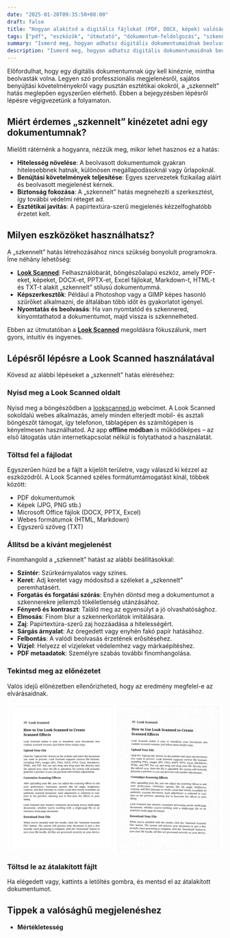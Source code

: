 ```yaml
---
date: "2025-01-20T09:35:50+08:00"
draft: false
title: "Hogyan alakítsd a digitális fájlokat (PDF, DOCX, képek) valósághű beolvasott másolatokká"
tags: ["pdf", "eszközök", "útmutató", "dokumentum-feldolgozás", "szkennelés", "hogyan"]
summary: "Ismerd meg, hogyan adhatsz digitális dokumentumaidnak beolvasott kinézetet a Look Scanned nevű, ingyenes böngészős eszközzel. Ez az útmutató lépésről lépésre végigvezet a folyamaton, bemutatja a testreszabási lehetőségeket és tippeket ad a hiteles, „szkennelt” megjelenéshez."
description: "Ismerd meg, hogyan adhatsz digitális dokumentumaidnak beolvasott kinézetet a Look Scanned nevű, ingyenes böngészős eszközzel. Ez az útmutató lépésről lépésre végigvezet a folyamaton, bemutatja a testreszabási lehetőségeket és tippeket ad a hiteles, „szkennelt” megjelenéshez."
---
```


Előfordulhat, hogy egy digitális dokumentumnak úgy kell kinéznie, mintha beolvasták volna. Legyen szó professzionális megjelenésről, sajátos benyújtási követelményekről vagy pusztán esztétikai okokról, a „szkennelt” hatás meglepően egyszerűen elérhető. Ebben a bejegyzésben lépésről lépésre végigvezetünk a folyamaton.

## Miért érdemes „szkennelt” kinézetet adni egy dokumentumnak?

Mielőtt rátérnénk a hogyanra, nézzük meg, mikor lehet hasznos ez a hatás:

- **Hitelesség növelése**: A beolvasott dokumentumok gyakran hitelesebbnek hatnak, különösen megállapodásoknál vagy űrlapoknál.
- **Benújtási követelmények teljesítése**: Egyes szervezetek fizikailag aláírt és beolvasott megjelenést kérnek.
- **Biztonság fokozása**: A „szkennelt” hatás megnehezíti a szerkesztést, így további védelmi réteget ad.
- **Esztétikai javítás**: A papírtextúra-szerű megjelenés kézzelfoghatóbb érzetet kelt.

## Milyen eszközöket használhatsz?

A „szkennelt” hatás létrehozásához nincs szükség bonyolult programokra. Íme néhány lehetőség:

- **[Look Scanned](https://lookscanned.io)**: Felhasználóbarát, böngészőalapú eszköz, amely PDF-eket, képeket, DOCX-et, PPTX-et, Excel fájlokat, Markdown-t, HTML-t és TXT-t alakít „szkennelt” stílusú dokumentummá.
- **Képszerkesztők**: Például a Photoshop vagy a GIMP képes hasonló szűrőket alkalmazni, de általában több időt és gyakorlatot igényel.
- **Nyomtatás és beolvasás**: Ha van nyomtatód és szkennered, kinyomtathatod a dokumentumot, majd vissza is szkennelheted.

Ebben az útmutatóban a **[Look Scanned](https://lookscanned.io)** megoldásra fókuszálunk, mert gyors, intuitív és ingyenes.

## Lépésről lépésre a Look Scanned használatával

Kövesd az alábbi lépéseket a „szkennelt” hatás eléréséhez:

### Nyisd meg a Look Scanned oldalt

Nyisd meg a böngésződben a [lookscanned.io](https://lookscanned.io/scan) webcímet. A Look Scanned sokoldalú webes alkalmazás, amely minden elterjedt mobil- és asztali böngészőt támogat, így telefonon, táblagépen és számítógépen is kényelmesen használhatod. Az app **offline módban** is működőképes – az első látogatás után internetkapcsolat nélkül is folytathatod a használatát.

### Töltsd fel a fájlodat

Egyszerűen húzd be a fájlt a kijelölt területre, vagy válaszd ki kézzel az eszközödről. A Look Scanned széles formátumtámogatást kínál, többek között:

- PDF dokumentumok
- Képek (JPG, PNG stb.)
- Microsoft Office fájlok (DOCX, PPTX, Excel)
- Webes formátumok (HTML, Markdown)
- Egyszerű szöveg (TXT)

### Állítsd be a kívánt megjelenést

Finomhangold a „szkennelt” hatást az alábbi beállításokkal:

- **Színtér**: Szürkeárnyalatos vagy színes.
- **Keret**: Adj keretet vagy módosítsd a széleket a „szkennelt” peremhatásért.
- **Forgatás és forgatási szórás**: Enyhén döntsd meg a dokumentumot a szkennerekre jellemző tökéletlenség utánzásához.
- **Fényerő és kontraszt**: Találd meg az egyensúlyt a jó olvashatósághoz.
- **Elmosás**: Finom blur a szkennerkorlátok imitálására.
- **Zaj**: Papírtextúra-szerű zaj hozzáadása a hitelességért.
- **Sárgás árnyalat**: Az öregedett vagy enyhén fakó papír hatásához.
- **Felbontás**: A valódi beolvasás érzetének erősítéséhez.
- **Vízjel**: Helyezz el vízjeleket védelemhez vagy márkaépítéshez.
- **PDF metaadatok**: Személyre szabás további finomhangolása.

### Tekintsd meg az előnézetet

Valós idejű előnézetben ellenőrizheted, hogy az eredmény megfelel-e az elvárásaidnak.

![Look Scanned valós idejű előnézet](./look-scanned-preview.webp)

### Töltsd le az átalakított fájlt

Ha elégedett vagy, kattints a letöltés gombra, és mentsd el az átalakított dokumentumot.

## Tippek a valósághű megjelenéshez

- **Mértékletesség**
